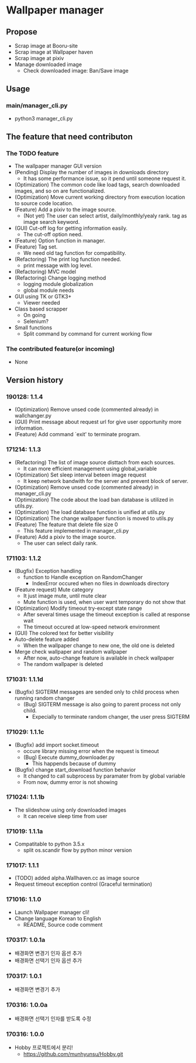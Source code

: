 # Wallpaper manager

## Propose
- Scrap image at Booru-site
- Scrap image at Wallpaper haven
- Scrap image at pixiv
- Manage downloaded image
  - Check downloaded image: Ban/Save image

## Usage

### main/manager\_cli.py
- python3 manager\_cli.py

## The feature that need contributon

### The TODO feature
- The wallpaper manager GUI version
- (Pending) Display the number of images in downloads directory
  - It has some performance issue, so it pend until someone request it.
- (Optimization) The common code like load tags, search downloaded images, and so on are functionalized.
- (Optimization) Move current working directory from execution location to source code location.
- (Feature) Add a pixiv to the image source.
  - (Not yet) The user can select artist, daily/monthly/yealy rank. tag as image search keyword.
- (GUI) Cut-off log for getting information easily.
  - The cut-off option need.
- (Feature) Option function in manager.
- (Feature) Tag set.
  - We need old tag function for compatibility.
- (Refactoring) The print log function needed.
  - print message with log level.
- (Refactoring) MVC model
- (Refactoring) Change logging method
  - logging module globalization
  - global module needs
- GUI using TK or GTK3+
  - Viewer needed
- Class based scrapper
  - On going
  - Selenium?
- Small functions
  - Split command by command for current working flow


### The contributed feature(or incoming)
- None

## Version history

### 190128: 1.1.4
- (Optimization) Remove unsed code (commented already) in wallchanger.py
- (GUI) Print message about request url for give user opportunity more information.
- (Feature) Add command `exit' to terminate program.

### 171214: 1.1.3
- (Refactoring) The list of image source disttach from each sources.
  - It can more efficient management using global\_variable
- (Optimization) Set sleep interval beteen image request
  - It keep network bandwith for the server and prevent block of server.
- (Optimization) Remove unsed code (commented already) in manager\_cli.py
- (Optimization) The code about the load ban database is utilized in utils.py.
- (Optimization) The load database function is unified at utils.py
- (Optimization) The change wallpaper function is moved to utils.py
- (Feature) The feature that delete file size 0
  - This feature implemented in manager\_cli.py
- (Feature) Add a pixiv to the image source.
  - The user can select daily rank.

### 171103: 1.1.2
- (Bugfix) Exception handling
  - function to Handle exception on RandomChanger
    - IndexError occured when no files in downloads directory
- (Feature request) Mute category
  - It just image mute, until mute clear
  - Mute function is used, when user want temporary do not show that
- (Optimization) Modify timeout try-except state range
  - After several times usage the timeout exception is called at response wait
  - The timeout occured at low-speed network environment
- (GUI) The colored text for better visibility
- Auto-delete feature added
  - When the wallpaper change to new one, the old one is deleted
- Merge check wallpaper and random wallpaper
  - After now, auto-change feature is available in check wallpaper
  - The random wallpaper is deleted

### 171031: 1.1.1d
- (Bugfix) SIGTERM messages are sended only to child process when running random changer
  - (Bug) SIGTERM message is also going to parent process not only child.
    - Expecially to terminate random changer, the user press SIGTERM

### 171029: 1.1.1c
- (Bugfix) add import socket.timeout
  - occure library missing error when the request is timeout
  - (Bug) Execute dummy\_downloader.py
    - This happends because of dummy
- (Bugfix) change start\_download function behavior
  - It changed to call subprocess by paramater from by global variable
  - From now, dummy error is not showing

### 171024: 1.1.1b
- The slideshow using only downloaded images
  - It can receive sleep time from user

### 171019: 1.1.1a
- Compatitable to python 3.5.x
  - split os.scandir flow by python minor version

### 171017: 1.1.1
- (TODO) added alpha.Wallhaven.cc as image source
- Request timeout exception control (Graceful termination)

### 171016: 1.1.0
- Launch Wallpaper manager cli!
- Change language Korean to English
  - README, Source code comment

### 170317: 1.0.1a
- 배경화면 변경기 인자 옵션 추가
- 배경화면 선택기 인자 옵션 추가

### 170317: 1.0.1
- 배경화면 변경기 추가

### 170316: 1.0.0a
- 배경화면 선택기 인자를 받도록 수정

### 170316: 1.0.0
- Hobby 프로젝트에서 분리!
  - https://github.com/munhyunsu/Hobby.git
